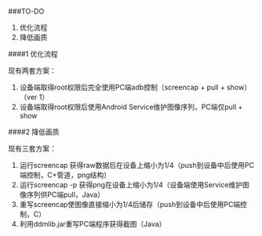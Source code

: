 ###TO-DO

1. 优化流程
2. 降低画质

####1 优化流程

现有两套方案：

1. 设备端取得root权限后完全使用PC端adb控制（screencap + pull + show）（ver 1）
2. 设备端取得root权限后使用Android Service维护图像序列，PC端仅pull + show

####2 降低画质

现有三套方案：

1. 运行screencap 获得raw数据后在设备上缩小为1/4（push到设备中后使用PC端控制，C+管道，png结构）
2. 运行screencap -p 获得png在设备上缩小为1/4（设备端使用Service维护图像序列供PC端pull，Java）
3. 重写screencap使图像直接缩小为1/4后储存（push到设备中后使用PC端控制，C）
3. 利用ddmlib.jar重写PC端程序获得截图（Java）
